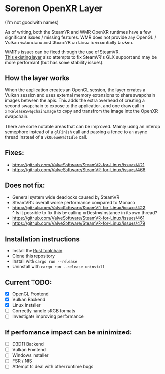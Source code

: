 # Sorenon OpenXR Layer
(I'm not good with names)


As of writing, both the SteamVR and WMR OpenXR runtimes have a few significant issues / missing features. 
WMR does not provide any OpenGL / Vulkan extensions and SteamVR on Linux is essentially broken.

WMR's issues can be fixed through the use of SteamVR. <br>
[This existing layer](https://github.com/ChristophHaag/gl_context_fix_layer) also attempts to fix SteamVR's GLX support and may be more performant (but has some stability issues).


## How the layer works
When the application creates an OpenGL session, the layer creates a Vulkan session and uses external memory extensions to share swapchain images between the apis. 
This adds the extra overhead of creating a second swapchain to expose to the application, and one draw call in `xrReleaseSwapchainImage` to copy and transfrom the image into the OpenXR swapchain.
<br><br>
There are some notable areas that can be improved. Mainly using an interop semephore instead of a `glFinish` call and passing a fence to an async thread instead of a `vkQueueWaitIdle` call.

## Fixes:
- https://github.com/ValveSoftware/SteamVR-for-Linux/issues/421
- https://github.com/ValveSoftware/SteamVR-for-Linux/issues/466

## Does not fix:
- General system wide deadlocks caused by SteamVR
- SteamVR's overall worse performance compared to Monado
- https://github.com/ValveSoftware/SteamVR-for-Linux/issues/422<br>^ Is it possible to fix this by calling xrDestroyInstance in its own thread?
- https://github.com/ValveSoftware/SteamVR-for-Linux/issues/461
- https://github.com/ValveSoftware/SteamVR-for-Linux/issues/479

## Installation instructions
- Install the [Rust toolchain](https://www.rust-lang.org/tools/install)
- Clone this repository
- Install with `cargo run --release`
- Uninstall with `cargo run --release uninstall`

## Current TODO:
- [x] OpenGL Frontend
- [x] Vulkan Backend
- [x] Linux Installer
- [ ] Correctly handle sRGB formats
- [ ] Investigate improving performance

## If perfomance impact can be minimized:
- [ ] D3D11 Backend
- [ ] Vulkan Frontend
- [ ] Windows Installer
- [ ] FSR / NIS
- [ ] Attempt to deal with other runtime bugs
